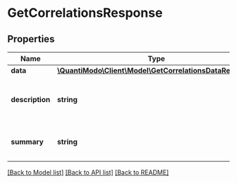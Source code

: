 # GetCorrelationsResponse

## Properties
Name | Type | Description | Notes
------------ | ------------- | ------------- | -------------
**data** | [**\QuantiModo\Client\Model\GetCorrelationsDataResponse**](GetCorrelationsDataResponse.md) |  | [optional] 
**description** | **string** | Can be used as body of help info popup | 
**summary** | **string** | Can be used as title in help info popup | 

[[Back to Model list]](../README.md#documentation-for-models) [[Back to API list]](../README.md#documentation-for-api-endpoints) [[Back to README]](../README.md)


